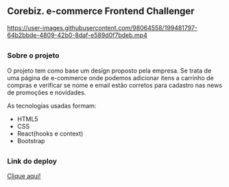 ## Corebiz. e-commerce Frontend Challenger

https://user-images.githubusercontent.com/98064558/199481797-64b2bbde-4809-42b0-8daf-e589d0f7bdeb.mp4
##
### Sobre o projeto

O projeto tem como base um design proposto pela empresa.
Se trata de uma página de e-commerce onde podemos adicionar itens a carrinho de compras e verificar se nome e email estão corretos para cadastro nas news de promoções e novidades.

As tecnologias usadas formam: 
- HTML5
- CSS
- React(hooks e context)
- Bootstrap

##
### Link do deploy
[Clique aqui!](https://thalesmsm.github.io/corebiz-frontend-challenger/)
